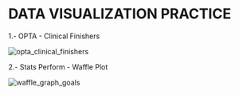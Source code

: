 # DATA VISUALIZATION PRACTICE

1.- OPTA - Clinical Finishers

![opta_clinical_finishers](https://github.com/gorriiz/data-viz-practice/assets/115524899/97aec946-ded1-456e-ac9a-722cfaf3e43d)


2.- Stats Perform - Waffle Plot

![waffle_graph_goals](https://github.com/gorriiz/data-viz-practice/assets/115524899/f67a5abc-fc29-4c0a-ae63-40f53cad0d67)
